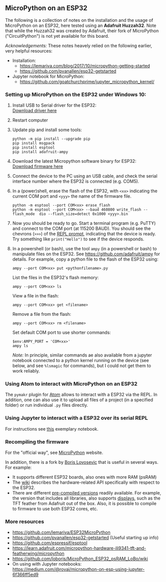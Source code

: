 ## MicroPython on an ESP32

The following is a collection of notes on the installation and the 
usage of MicroPython on an ESP32, here tested using an **Adafruit Huzzah32**. Note that while the Huzzah32 was created by Adafruit, their
fork of MicroPython ("CircuitPython") is not yet available for 
this board.

_Acknowledgements:_ These notes heavely relied on the following earlier, very helpful resources:
- Installation:  
  - https://lemariva.com/blog/2017/10/micropython-getting-started  
  - https://github.com/pvanallen/esp32-getstarted
- Jupyter notebook for MicroPython:
  - https://github.com/goatchurchprime/jupyter_micropython_kernel/

### Setting up MicroPython on the ESP32 under Windows 10:

1. Install USB to Serial driver for the ESP32:  
    [Download driver here](https://www.silabs.com/products/development-tools/software/usb-to-uart-bridge-vcp-drivers)
    
    
2. Restart computer


3. Update pip and install some tools:
   ```
   python -m pip install --upgrade pip
   pip install msgpack
   pip install esptool
   pip install adafruit-ampy
   ```
   
4. Download the latest Micropython software binary for ESP32:  
    [Download firmware here](https://micropython.org/download/#esp32)
  
  
5. Connect the device to the PC using an USB cable, and check the serial
   interface number where the ESP32 is connected (e.g. COM5).


6. In a (power)shell, erase the flash of the ESP32, with `<xx>` indicating
   the current COM port and `<yyy>` the name of the firmware file.
   ```
   python -m esptool --port COM<xx> erase_flash
   python -m esptool --port COM<xx> --baud 460800 write_flash --flash_mode  dio --flash_size=detect 0x1000 <yyy>.bin
   ```
   
7. Now you should be ready to go. Start a terminal program (e.g. PuTTY) and 
   connect to the COM port (at 115200 BAUD). You should see the chevrons 
   (`>>>`) of the [REPL prompt](https://docs.micropython.org/en/latest/esp8266/esp8266/tutorial/repl.html),
   indicating that the device is ready. Try something like 
   `print("Hello")` to see if the device responds.
   

8. In a powershell (or bash), use the tool `ampy` (in a powershell or bash)
   to manipulate files on the ESP32. See https://github.com/adafruit/ampy for details.
   For example, copy a python file to the flash of the ESP32 using:
   ```
   ampy --port COM<xx> put <pythonfilename>.py
   ```
   List the files in the ESP32's flash memory:
   ```
   ampy --port COM<xx> ls
   ```
   View a file in the flash:
   ```
   ampy --port COM<xx> get <filename>
   ```
   Remove a file from the flash:
   ```
   ampy --port COM<xx> rm <filename>
   ```
   Set default COM port to use shorter commands:
   ```
   $env:AMPY_PORT = 'COM<xx>'
   ampy ls
   ```

   _Note:_ In principle, similar commands ae also available from a jupyter 
   notebook connected to a python kernel running on the device (see below, 
   and see `%lsmagic` for commands), but I could not get them to work reliably.


### Using Atom to interact with MicroPython on an ESP32

The `pymakr` plugin for [Atom](https://atom.io/) allows to interact with a 
ESP32 via the REPL. In addition, one can also use it to upload all files of 
a project (in a specified folder) or run individual `.py` files directly.


### Using Jupyter to interact with a ESP32 over its serial REPL

For instructions see [this](https://github.com/teuler/micropython_ESP32/blob/master/MicroPython_Huzzah32_FirstSteps.ipynb)
exemplary notebook.

### Recompiling the firmware

For the "official way", see [MicroPython](https://micropython.org/) website.

In addition, there is a fork by [Boris Lovosevic](https://github.com/loboris/MicroPython_ESP32_psRAM_LoBo) that is useful in several ways. For example:

- It supports different ESP32 boards, also ones with more RAM (psRAM)
- The [wiki](https://github.com/loboris/MicroPython_ESP32_psRAM_LoBo/wiki)
  describes the hardware-related API specifically with respect to the ESP32.
- There are different [pre-compiled versions](https://github.com/loboris/MicroPython_ESP32_psRAM_LoBo/wiki/firmwares)
  readily available. For example, the version that includes all libraries, also supports [displays](https://github.com/loboris/MicroPython_ESP32_psRAM_LoBo/wiki/display), such as the TFT feather from Adafruit out of the box. Also, it is possible
  to compile to firmware to use both ESP32 cores, etc.
  

### More resources

- https://github.com/lemariva/ESP32MicroPython
- https://github.com/pvanallen/esp32-getstarted
  (Useful starting up info)
- https://github.com/espressif/esptool
- https://learn.adafruit.com/micropython-hardware-ili9341-tft-and-featherwing/micropython
- https://github.com/loboris/MicroPython_ESP32_psRAM_LoBo/wiki
- On using with Jupyter notebooks:
  https://medium.com/@rovai/micropython-on-esp-using-jupyter-6f366ff5ed9
  

